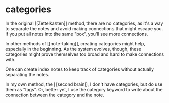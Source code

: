 # categories

In the original [[Zettelkasten]] method, there are no categories, as it's a way to separate the notes and avoid making connections that might escape you. If you put all notes into the same "box", you'll see more connections.

In other methods of [[note-taking]], creating categories might help, especially in the beginning. As the system evolves, though, these categories might prove themselves too broad and hard to make connections with.

One can create index notes to keep track of categories without actually separating the notes.

In my own method, the [[second brain]], I don't have categories, but do use them as "tags". Or, better yet, I use the category keyword to write about the connection between the category and the note.